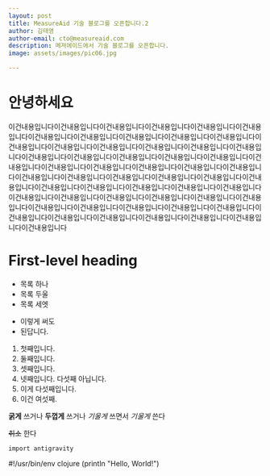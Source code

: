 ```yaml
---
layout: post
title: MeasureAid 기술 블로그를 오픈합니다.2
author: 김태영
author-email: cto@measureaid.com
description: 메져에이드에서 기술 블로그를 오픈합니다.
image: assets/images/pic06.jpg

---
```


# 안녕하세요

이건내용입니다이건내용입니다이건내용입니다이건내용입니다이건내용입니다이건내용입니다이건내용입니다이건내용입니다이건내용입니다이건내용입니다이건내용입니다이건내용입니다이건내용입니다이건내용입니다이건내용입니다이건내용입니다이건내용입니다이건내용입니다이건내용입니다이건내용입니다이건내용입니다이건내용입니다이건내용입니다이건내용입니다이건내용입니다이건내용입니다이건내용입니다이건내용입니다이건내용입니다이건내용입니다이건내용입니다이건내용입니다이건내용입니다이건내용입니다이건내용입니다이건내용입니다이건내용입니다이건내용입니다이건내용입니다이건내용입니다이건내용입니다이건내용입니다이건내용입니다이건내용입니다이건내용입니다이건내용입니다이건내용입니다이건내용입니다이건내용입니다이건내용입니다이건내용입니다이건내용입니다이건내용입니다이건내용입니다이건내용입니다이건내용입니다이건내용입니다

First-level heading
===================
* 목록 하나
* 목록 두울
* 목록 세엣
- 이렇게 써도
- 된답니다.

1. 첫째입니다.
2. 둘째입니다.
3. 셋째입니다.
5. 넷째입니다. 다섯째 아닙니다.
6. 이게 다섯째입니다.
4. 이건 여섯째.


**굵게** 쓰거나 __두껍게__ 쓰거나
*기울게* 쓰면서 _기울게_ 쓴다

~~취소~~ 한다

`import antigravity`

#!/usr/bin/env clojure
    (println "Hello, World!")
